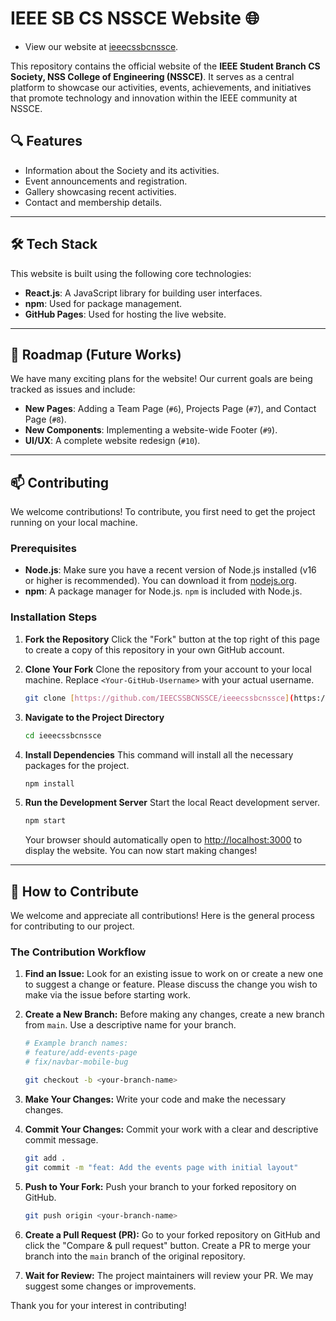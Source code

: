 # IEEE SB CS NSSCE Website 🌐

- View our website at [ieeecssbcnssce](https://ieecssbcnssce.github.io/ieeecssbcnnssce/).

This repository contains the official website of the **IEEE Student Branch CS Society, NSS College of Engineering (NSSCE)**. It serves as a central platform to showcase our activities, events, achievements, and initiatives that promote technology and innovation within the IEEE community at NSSCE.

## 🔍 Features

* Information about the Society and its activities.
* Event announcements and registration.
* Gallery showcasing recent activities.
* Contact and membership details.

---

## 🛠️ Tech Stack

This website is built using the following core technologies:

* **React.js**: A JavaScript library for building user interfaces.
* **npm**: Used for package management.
* **GitHub Pages**: Used for hosting the live website.

---

## 🚀 Roadmap (Future Works)

We have many exciting plans for the website! Our current goals are being tracked as issues and include:

* **New Pages**: Adding a Team Page (`#6`), Projects Page (`#7`), and Contact Page (`#8`).
* **New Components**: Implementing a website-wide Footer (`#9`).
* **UI/UX**: A complete website redesign (`#10`).

---

## 📫 Contributing

We welcome contributions! To contribute, you first need to get the project running on your local machine.

### Prerequisites

* **Node.js**: Make sure you have a recent version of Node.js installed (v16 or higher is recommended). You can download it from [nodejs.org](https://nodejs.org/).
* **npm**: A package manager for Node.js. `npm` is included with Node.js.

### Installation Steps

1.  **Fork the Repository**
    Click the "Fork" button at the top right of this page to create a copy of this repository in your own GitHub account.

2.  **Clone Your Fork**
    Clone the repository from your account to your local machine. Replace `<Your-GitHub-Username>` with your actual username.

    ```bash
    git clone [https://github.com/IEECSSBCNSSCE/ieeecssbcnssce](https://github.com/IEECSSBCNSSCE/ieeecssbcnssce)
    ```

3.  **Navigate to the Project Directory**

    ```bash
    cd ieeecssbcnssce
    ```

4.  **Install Dependencies**
    This command will install all the necessary packages for the project.

    ```bash
    npm install
    ```

5.  **Run the Development Server**
    Start the local React development server.

    ```bash
    npm start
    ```

    Your browser should automatically open to [http://localhost:3000](http://localhost:3000) to display the website. You can now start making changes!

---

## 🤝 How to Contribute

We welcome and appreciate all contributions! Here is the general process for contributing to our project.

### The Contribution Workflow

1.  **Find an Issue:** Look for an existing issue to work on or create a new one to suggest a change or feature. Please discuss the change you wish to make via the issue before starting work.

2.  **Create a New Branch:** Before making any changes, create a new branch from `main`. Use a descriptive name for your branch.

    ```bash
    # Example branch names:
    # feature/add-events-page
    # fix/navbar-mobile-bug
    
    git checkout -b <your-branch-name>
    ```

3.  **Make Your Changes:** Write your code and make the necessary changes.

4.  **Commit Your Changes:** Commit your work with a clear and descriptive commit message.

    ```bash
    git add .
    git commit -m "feat: Add the events page with initial layout"
    ```

5.  **Push to Your Fork:** Push your branch to your forked repository on GitHub.

    ```bash
    git push origin <your-branch-name>
    ```

6.  **Create a Pull Request (PR):** Go to your forked repository on GitHub and click the "Compare & pull request" button. Create a PR to merge your branch into the `main` branch of the original repository.

7.  **Wait for Review:** The project maintainers will review your PR. We may suggest some changes or improvements.

Thank you for your interest in contributing!